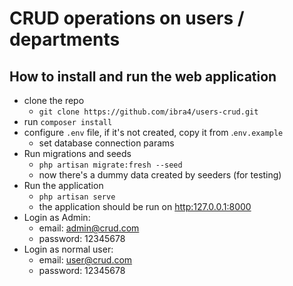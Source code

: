 # CRUD operations on users / departments

## How to install and run the web application

-   clone the repo
    -   `git clone https://github.com/ibra4/users-crud.git`
-   run `composer install`
-   configure `.env` file, if it's not created, copy it from .`env.example`
    -   set database connection params
-   Run migrations and seeds
    -   `php artisan migrate:fresh --seed`
    -   now there's a dummy data created by seeders (for testing)
-   Run the application
    -   `php artisan serve`
    -   the application should be run on [http:127.0.0.1:8000](http:127.0.0.1:8000)
-   Login as Admin:
    -   email: admin@crud.com
    -   password: 12345678
-   Login as normal user:
    -   email: user@crud.com
    -   password: 12345678
